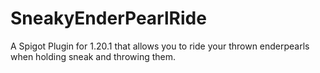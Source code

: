 # SneakyEnderPearlRide
A Spigot Plugin for 1.20.1 that allows you to ride your thrown enderpearls when holding sneak and throwing them.
